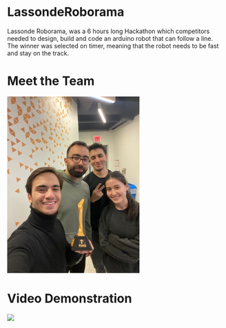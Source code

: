 # LassondeRoborama
Lassonde Roborama, was a 6 hours long Hackathon which competitors needed to design, build and code an arduino robot that can follow a line. The winner was selected on timer, meaning that the robot needs to be fast and stay on the track.

# Meet the Team
![](https://github.com/xAssasinSoulx/LassondeRoborama/blob/main/team.jpg)

# Video Demonstration
![](https://github.com/xAssasinSoulx/LassondeRoborama/blob/main/video.gif)
